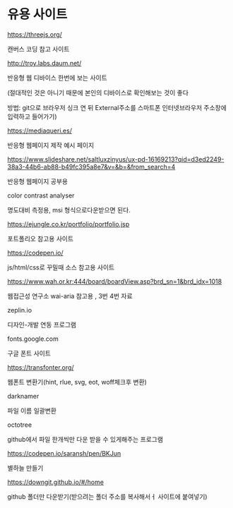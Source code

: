 # 유용 사이트

https://threejs.org/

캔버스 코딩 참고 사이트

http://troy.labs.daum.net/

반응형 웹 디바이스 한번에 보는 사이트

(절대적인 것은 아니기 때문에 본인의 디바이스로 확인해보는 것이 좋다

방법: git으로 브라우저 싱크 연 뒤 External주소를 스마트폰 인터넷브라우저 주소창에 입력하고 들어가기)

https://mediaqueri.es/

반응형 웹페이지 제작 예시 페이지

https://www.slideshare.net/saltluxzinyus/ux-pd-16169213?qid=d3ed2249-38a3-44b6-ab88-b49fc395a8e7&v=&b=&from_search=4

반응형 웹페이지 공부용



color contrast analyser

명도대비 측정용, msi 형식으로다운받으면 된다.



https://ejungle.co.kr/portfolio/portfolio.jsp

포트폴리오 참고용 사이트



https://codepen.io/

js/html/css로 꾸밀때 소스 참고용 사이트





https://www.wah.or.kr:444/board/boardView.asp?brd_sn=1&brd_idx=1018

웹접근성 연구소 wai-aria 참고용 , 3번 4번 자료



zeplin.io

디자인-개발 연동 프로그램



fonts.google.com

구글 폰트 사이트



https://transfonter.org/

웹폰트 변환기(hint, rlue, svg, eot, woff체크후 변환)



darknamer

파일 이름 일괄변환



octotree

github에서 파일 한개씩만 다운 받을 수 있게해주는 프로그램



https://codepen.io/saransh/pen/BKJun

별하늘 만들기



https://downgit.github.io/#/home

github 폴더만 다운받기(받으려는 폴더 주소를 복사해서ㅓ 사이트에 붙여넣기)